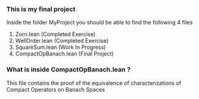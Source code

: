 ### This is my final project 
Inside the folder MyProject you should be able to find the following 4 files
1) Zorn.lean (Completed Exercise)
2) WellOrder.lean (Completed Exercise)
3) SquareSum.lean (Work In Progress)
4) CompactOpBanach.lean (Final Project)

### What is inside CompactOpBanach.lean ?
This file contains the proof of the equivalence of characterizations of Compact Operators on Banach Spaces
